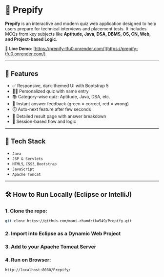 # 🎯 Prepify

**Prepify** is an interactive and modern quiz web application designed to help users prepare for technical interviews and placement tests. It includes MCQs from key subjects like **Aptitude, Java, DSA, DBMS, OS, CN, Web, and Project-based Logic**.

🔗 **Live Demo**: [https://prepify-tfu0.onrender.com/](https://prepify-tfu0.onrender.com/)

---

## 🌟 Features

- ✅ Responsive, dark-themed UI with Bootstrap 5
- 🧑‍🎓 Personalized quiz with name entry
- 📚 Category-wise quiz: Aptitude, Java, DSA, etc.
- 🎯 Instant answer feedback (green = correct, red = wrong)
- ⏱️ Auto-next feature after few seconds
- 🧠 Detailed result page with answer breakdown
- 🔐 Session-based flow and logic

---

## 📂 Tech Stack

- `Java`
- `JSP & Servlets`
- `HTML5`, `CSS3`, `Bootstrap`
- `JavaScript`
- `Apache Tomcat`

---

## 🛠️ How to Run Locally (Eclipse or IntelliJ)

### 1. Clone the repo:
```bash
git clone https://github.com/mani-chandrika549/Prepify.git
```

### 2. Import into Eclipse as a Dynamic Web Project
### 3. Add to your Apache Tomcat Server
### 4. Run on Browser:
```bash
http://localhost:8080/Prepify/

